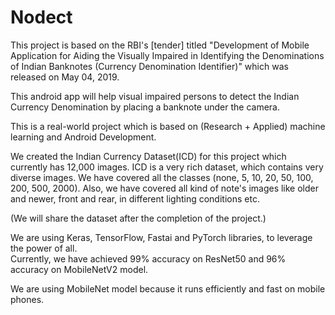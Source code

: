 # Nodect

This project is based on the RBI's [tender] titled "Development of Mobile Application for Aiding the Visually Impaired in Identifying the Denominations of Indian Banknotes (Currency Denomination Identifier)" which was released on May 04, 2019.

 This android app will help visual impaired persons to detect the Indian Currency Denomination by placing a banknote under the camera.

This is a real-world project which is based on (Research + Applied) machine learning and Android Development. 

We created the Indian Currency Dataset(ICD) for this project which currently has 12,000 images. ICD is a very rich dataset, which contains very diverse images. We have covered all the classes (none, 5, 10, 20, 50, 100, 200, 500, 2000). Also, we have covered all kind of note's images like older and newer, front and rear, in different lighting conditions etc.

(We will share the dataset after the completion of the project.)

We are using Keras, TensorFlow, Fastai and PyTorch libraries, to leverage the power of all.       
Currently, we have achieved 99% accuracy on ResNet50 and 96% accuracy on MobileNetV2 model.

We are using MobileNet model because it runs efficiently and fast on mobile phones.
